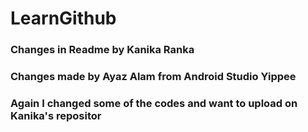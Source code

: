 # LearnGithub
### Changes in Readme by Kanika Ranka
### Changes made by Ayaz Alam from Android Studio Yippee
### Again I changed some of the codes and want to upload on Kanika's repositor

